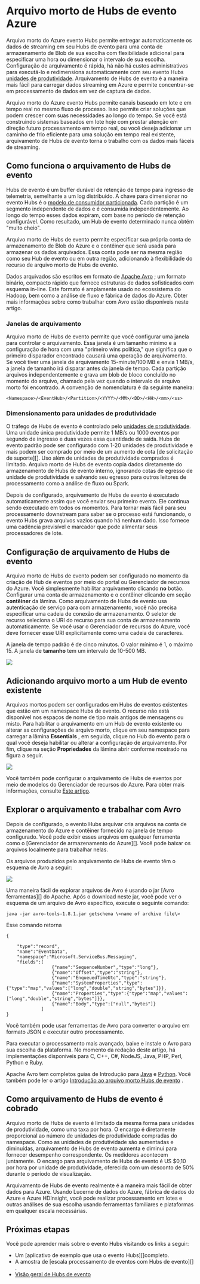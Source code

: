 <properties
    pageTitle="Arquivo morto de Hubs de evento Azure | Microsoft Azure"
    description="Visão geral do recurso de arquivo morto de Hubs de evento do Azure."
    services="event-hubs"
    documentationCenter=""
    authors="djrosanova"
    manager="timlt"
    editor=""/>

<tags
    ms.service="event-hubs"
    ms.workload="na"
    ms.tgt_pltfrm="na"
    ms.devlang="na"
    ms.topic="article"
    ms.date="09/13/2016"
    ms.author="darosa;sethm"/>

# <a name="azure-event-hubs-archive"></a>Arquivo morto de Hubs de evento Azure

Arquivo morto do Azure evento Hubs permite entregar automaticamente os dados de streaming em seu Hubs de evento para uma conta de armazenamento de Blob de sua escolha com flexibilidade adicional para especificar uma hora ou dimensionar o intervalo de sua escolha. Configuração de arquivamento é rápida, há não há custos administrativos para executá-lo e redimensiona automaticamente com seu evento Hubs [unidades de produtividade](event-hubs-overview.md#capacity-and-security). Arquivamento de Hubs de evento é a maneira mais fácil para carregar dados streaming em Azure e permite concentrar-se em processamento de dados em vez de captura de dados.

Arquivo morto do Azure evento Hubs permite canais baseado em lote e em tempo real no mesmo fluxo de processo. Isso permite criar soluções que podem crescer com suas necessidades ao longo do tempo. Se você está construindo sistemas baseados em lote hoje com prestar atenção em direção futuro processamento em tempo real, ou você deseja adicionar um caminho de frio eficiente para uma solução em tempo real existente, arquivamento de Hubs de evento torna o trabalho com os dados mais fáceis de streaming.

## <a name="how-event-hubs-archive-works"></a>Como funciona o arquivamento de Hubs de evento

Hubs de evento é um buffer durável de retenção de tempo para ingresso de telemetria, semelhante a um log distribuído. A chave para dimensionar no evento Hubs é o [modelo de consumidor particionada](event-hubs-overview.md#partition-key). Cada partição é um segmento independente de dados e é consumida independentemente. Ao longo do tempo esses dados expiram, com base no período de retenção configurável. Como resultado, um Hub de evento determinado nunca obtém "muito cheio".

Arquivo morto de Hubs de evento permite especificar sua própria conta de armazenamento de Blob do Azure e o contêiner que será usada para armazenar os dados arquivados. Essa conta pode ser na mesma região como seu Hub de evento ou em outra região, adicionando à flexibilidade do recurso de arquivo morto de Hubs de evento.

Dados arquivados são escritos em formato de [Apache Avro][] ; um formato binário, compacto rápido que fornece estruturas de dados sofisticados com esquema in-line. Este formato é amplamente usado no ecossistema do Hadoop, bem como a análise de fluxo e fábrica de dados do Azure. Obter mais informações sobre como trabalhar com Avro estão disponíveis neste artigo.

### <a name="archive-windowing"></a>Janelas de arquivamento

Arquivo morto de Hubs de evento permite que você configurar uma janela para controlar o arquivamento. Essa janela é um tamanho mínimo e a configuração de hora com uma "primeiro wins política," que significa que o primeiro disparador encontrado causará uma operação de arquivamento. Se você tiver uma janela de arquivamento 15-minute/100 MB e envia 1 MB/s, a janela de tamanho irá disparar antes da janela de tempo. Cada partição arquivos independentemente e grava um blob de bloco concluído no momento do arquivo, chamado pela vez quando o intervalo de arquivo morto foi encontrado. A convenção de nomenclatura é da seguinte maneira:

```
<Namespace>/<EventHub>/<Partition>/<YYYY>/<MM>/<DD>/<HH>/<mm>/<ss>
```

### <a name="scaling-to-throughput-units"></a>Dimensionamento para unidades de produtividade

O tráfego de Hubs de evento é controlado pelo [unidades de produtividade](event-hubs-overview.md#capacity-and-security). Uma unidade única produtividade permite 1 MB/s ou 1000 eventos por segundo de ingresso e duas vezes essa quantidade de saída. Hubs de evento padrão pode ser configurado com 1-20 unidades de produtividade e mais podem ser comprado por meio de um aumento de cota [de solicitação de suporte][]. Uso além de unidades de produtividade comprados é limitado. Arquivo morto de Hubs de evento copia dados diretamente do armazenamento de Hubs de evento interno, ignorando cotas de egresso de unidade de produtividade e salvando seu egresso para outros leitores de processamento como a análise de fluxo ou Spark.

Depois de configurado, arquivamento de Hubs de evento é executado automaticamente assim que você enviar seu primeiro evento. Ele continua sendo executado em todos os momentos. Para tornar mais fácil para seu processamento downstream para saber se o processo está funcionando, o evento Hubs grava arquivos vazios quando há nenhum dado. Isso fornece uma cadência previsível e marcador que pode alimentar seus processadores de lote.

## <a name="setting-up-event-hubs-archive"></a>Configuração de arquivamento de Hubs de evento

Arquivo morto de Hubs de evento podem ser configurado no momento da criação de Hub de eventos por meio do portal ou Gerenciador de recursos do Azure. Você simplesmente habilitar arquivamento clicando **no** botão. Configurar uma conta de armazenamento e o contêiner clicando em seção **contêiner** da lâmina. Como arquivamento de Hubs de evento usa autenticação de serviço para com armazenamento, você não precisa especificar uma cadeia de conexão de armazenamento. O seletor de recurso seleciona o URI do recurso para sua conta de armazenamento automaticamente. Se você usar o Gerenciador de recursos do Azure, você deve fornecer esse URI explicitamente como uma cadeia de caracteres.

A janela de tempo padrão é de cinco minutos. O valor mínimo é 1, o máximo 15. A janela de **tamanho** tem um intervalo de 10-500 MB.

![][1]

## <a name="adding-archive-to-an-existing-event-hub"></a>Adicionando arquivo morto a um Hub de evento existente

Arquivos mortos podem ser configurados em Hubs de eventos existentes que estão em um namespace Hubs de evento. O recurso não está disponível nos espaços de nome de tipo mais antigos de mensagens ou misto. Para habilitar o arquivamento em um Hub de evento existente ou alterar as configurações de arquivo morto, clique em seu namespace para carregar a lâmina **Essentials** , em seguida, clique no Hub do evento para o qual você deseja habilitar ou alterar a configuração de arquivamento. Por fim, clique na seção **Propriedades** da lâmina abrir conforme mostrado na figura a seguir.

![][2]

Você também pode configurar o arquivamento de Hubs de eventos por meio de modelos do Gerenciador de recursos do Azure. Para obter mais informações, consulte [Este artigo](event-hubs-resource-manager-namespace-event-hub-enable-archive.md).

## <a name="exploring-the-archive-and-working-with-avro"></a>Explorar o arquivamento e trabalhar com Avro

Depois de configurado, o evento Hubs arquivar cria arquivos na conta de armazenamento do Azure e contêiner fornecido na janela de tempo configurado. Você pode exibir esses arquivos em qualquer ferramenta como o [Gerenciador de armazenamento do Azure][]. Você pode baixar os arquivos localmente para trabalhar nelas.

Os arquivos produzidos pelo arquivamento de Hubs de evento têm o esquema de Avro a seguir:

![][3]

Uma maneira fácil de explorar arquivos de Avro é usando o jar [Avro ferramentas][] do Apache. Após o download neste jar, você pode ver o esquema de um arquivo de Avro específico, execute o seguinte comando:

```
java -jar avro-tools-1.8.1.jar getschema \<name of archive file\>
```

Esse comando retorna

```
{

    "type":"record",
    "name":"EventData",
    "namespace":"Microsoft.ServiceBus.Messaging",
    "fields":[
                 {"name":"SequenceNumber","type":"long"},
                 {"name":"Offset","type":"string"},
                 {"name":"EnqueuedTimeUtc","type":"string"},
                 {"name":"SystemProperties","type":{"type":"map","values":["long","double","string","bytes"]}},
                 {"name":"Properties","type":{"type":"map","values":["long","double","string","bytes"]}},
                 {"name":"Body","type":["null","bytes"]}
             ]
}
```

Você também pode usar ferramentas de Avro para converter o arquivo em formato JSON e executar outro processamento.

Para executar o processamento mais avançado, baixe e instale o Avro para sua escolha da plataforma. No momento da redação deste artigo, há implementações disponíveis para C, C++, C\#, NodeJS, Java, PHP, Perl, Python e Ruby.

Apache Avro tem completos guias de Introdução para [Java][] e [Python][]. Você também pode ler o artigo [Introdução ao arquivo morto Hubs de evento](event-hubs-archive-python.md) .

## <a name="how-event-hubs-archive-is-charged"></a>Como arquivamento de Hubs de evento é cobrado

Arquivo morto de Hubs de evento é limitado da mesma forma para unidades de produtividade, como uma taxa por hora. O encargo é diretamente proporcional ao número de unidades de produtividade compradas do namespace. Como as unidades de produtividade são aumentadas e diminuídas, arquivamento de Hubs de evento aumenta e diminui para fornecer desempenho correspondente. Os medidores acontecem juntamente. O encargo para arquivamento de Hubs de evento é US $0,10 por hora por unidade de produtividade, oferecida com um desconto de 50% durante o período de visualização.

Arquivamento de Hubs de evento realmente é a maneira mais fácil de obter dados para Azure. Usando Lucerne de dados do Azure, fábrica de dados do Azure e Azure HDInsight, você pode realizar processamento em lotes e outras análises de sua escolha usando ferramentas familiares e plataformas em qualquer escala necessárias.

## <a name="next-steps"></a>Próximas etapas

Você pode aprender mais sobre o evento Hubs visitando os links a seguir:

- Um [aplicativo de exemplo que usa o evento Hubs][]completo.
- A amostra de [escala processamento de eventos com Hubs de evento][] .
- [Visão geral de Hubs de evento][]

[Apache Avro]: http://avro.apache.org/
[solicitação de suporte]: https://portal.azure.com/?#blade/Microsoft_Azure_Support/HelpAndSupportBlade
[1]: ./media/event-hubs-archive-overview/event-hubs-archive1.png
[2]: media/event-hubs-archive-overview/event-hubs-archive2.png
[Explorador de armazenamento do Azure]: http://azurestorageexplorer.codeplex.com/
[3]: ./media/event-hubs-archive-overview/event-hubs-archive3.png
[Ferramentas de Avro]: http://www-us.apache.org/dist/avro/avro-1.8.1/java/avro-tools-1.8.1.jar
[Java]: http://avro.apache.org/docs/current/gettingstartedjava.html
[Python]: http://avro.apache.org/docs/current/gettingstartedpython.html
[Visão geral de Hubs de evento]: event-hubs-overview.md
[aplicativo de exemplo que usa Hubs de evento]: https://code.msdn.microsoft.com/Service-Bus-Event-Hub-286fd097
[Dimensionar o processamento de eventos com Hubs de evento]: https://code.msdn.microsoft.com/Service-Bus-Event-Hub-45f43fc3